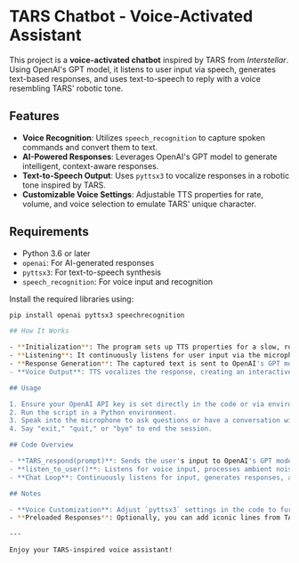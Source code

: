 # TARS Chatbot - Voice-Activated Assistant

This project is a **voice-activated chatbot** inspired by TARS from *Interstellar*. Using OpenAI's GPT model, it listens to user input via speech, generates text-based responses, and uses text-to-speech to reply with a voice resembling TARS' robotic tone.

## Features

- **Voice Recognition**: Utilizes `speech_recognition` to capture spoken commands and convert them to text.
- **AI-Powered Responses**: Leverages OpenAI's GPT model to generate intelligent, context-aware responses.
- **Text-to-Speech Output**: Uses `pyttsx3` to vocalize responses in a robotic tone inspired by TARS.
- **Customizable Voice Settings**: Adjustable TTS properties for rate, volume, and voice selection to emulate TARS' unique character.

## Requirements

- Python 3.6 or later
- `openai`: For AI-generated responses
- `pyttsx3`: For text-to-speech synthesis
- `speech_recognition`: For voice input and recognition

Install the required libraries using:
```bash
pip install openai pyttsx3 speechrecognition

## How It Works

- **Initialization**: The program sets up TTS properties for a slow, robotic voice.
- **Listening**: It continuously listens for user input via the microphone, with ambient noise adjustment to improve accuracy.
- **Response Generation**: The captured text is sent to OpenAI's GPT model to generate a response.
- **Voice Output**: TTS vocalizes the response, creating an interactive, conversational experience.

## Usage

1. Ensure your OpenAI API key is set directly in the code or via environment variables.
2. Run the script in a Python environment.
3. Speak into the microphone to ask questions or have a conversation with TARS.
4. Say "exit," "quit," or "bye" to end the session.

## Code Overview

- **TARS_respond(prompt)**: Sends the user's input to OpenAI's GPT model and retrieves a response.
- **listen_to_user()**: Listens for voice input, processes ambient noise, and returns recognized text.
- **Chat Loop**: Continuously listens for input, generates responses, and uses TTS to speak the responses.

## Notes

- **Voice Customization**: Adjust `pyttsx3` settings in the code to further refine TARS' tone. The default settings are configured for a slower, deeper voice to match TARS.
- **Preloaded Responses**: Optionally, you can add iconic lines from TARS in *Interstellar* for occasional responses, especially when humor cues are detected.

---

Enjoy your TARS-inspired voice assistant!
